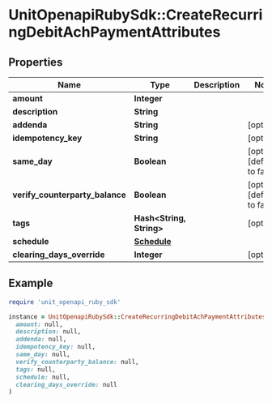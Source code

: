# UnitOpenapiRubySdk::CreateRecurringDebitAchPaymentAttributes

## Properties

| Name | Type | Description | Notes |
| ---- | ---- | ----------- | ----- |
| **amount** | **Integer** |  |  |
| **description** | **String** |  |  |
| **addenda** | **String** |  | [optional] |
| **idempotency_key** | **String** |  | [optional] |
| **same_day** | **Boolean** |  | [optional][default to false] |
| **verify_counterparty_balance** | **Boolean** |  | [optional][default to false] |
| **tags** | **Hash&lt;String, String&gt;** |  | [optional] |
| **schedule** | [**Schedule**](Schedule.md) |  |  |
| **clearing_days_override** | **Integer** |  | [optional] |

## Example

```ruby
require 'unit_openapi_ruby_sdk'

instance = UnitOpenapiRubySdk::CreateRecurringDebitAchPaymentAttributes.new(
  amount: null,
  description: null,
  addenda: null,
  idempotency_key: null,
  same_day: null,
  verify_counterparty_balance: null,
  tags: null,
  schedule: null,
  clearing_days_override: null
)
```

